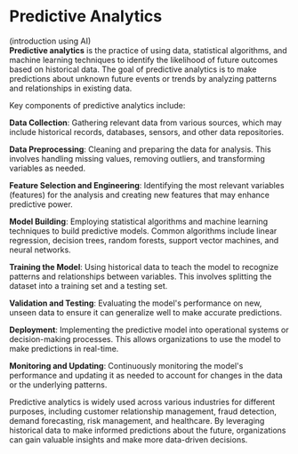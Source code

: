# Predictive Analytics
(introduction using AI)<br>
**Predictive analytics** is the practice of using data, statistical algorithms, and machine learning techniques to identify the likelihood of future outcomes based on historical data. The goal of predictive analytics is to make predictions about unknown future events or trends by analyzing patterns and relationships in existing data.

Key components of predictive analytics include:

**Data Collection**: Gathering relevant data from various sources, which may include historical records, databases, sensors, and other data repositories.

**Data Preprocessing**: Cleaning and preparing the data for analysis. This involves handling missing values, removing outliers, and transforming variables as needed.

**Feature Selection and Engineering**: Identifying the most relevant variables (features) for the analysis and creating new features that may enhance predictive power.

**Model Building**: Employing statistical algorithms and machine learning techniques to build predictive models. Common algorithms include linear regression, decision trees, random forests, support vector machines, and neural networks.

**Training the Model**: Using historical data to teach the model to recognize patterns and relationships between variables. This involves splitting the dataset into a training set and a testing set.

**Validation and Testing**: Evaluating the model's performance on new, unseen data to ensure it can generalize well to make accurate predictions.

**Deployment**: Implementing the predictive model into operational systems or decision-making processes. This allows organizations to use the model to make predictions in real-time.

**Monitoring and Updating**: Continuously monitoring the model's performance and updating it as needed to account for changes in the data or the underlying patterns.

Predictive analytics is widely used across various industries for different purposes, including customer relationship management, fraud detection, demand forecasting, risk management, and healthcare. By leveraging historical data to make informed predictions about the future, organizations can gain valuable insights and make more data-driven decisions.
